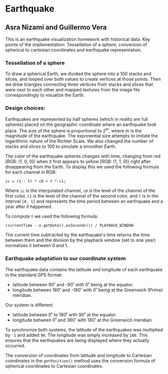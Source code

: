 # Earthquake
## Asra Nizami and Guillermo Vera

This is an earthquake visualization homework with historical data. Key points of the implementation: Tessellation of a sphere, conversion of spherical to cartesian coordinates and earthquake representation.

### Tessellation of a sphere
To draw a spherical Earth, we divided the sphere into a 100 stacks and slices, and looped over both values to create vertices at those points. Then we drew triangles connecting three vertices from stacks and slices that were next to each other and mapped textures from the image file correspondingly to visualize the Earth. 

### Design choices:
Earthquakes are represented by half spheres (which in reality are full spheres) placed on the geographic coordinate where an earthquake took place. The size of the sphere is proportional to 2<sup>m</sup>, where m is the magnitude of the earthquake. The exponential size attempts to imitate the logarithmic nature of the Richter Scale. We also changed the number of stacks and slices to 100 to simulate a smoother Earth. 

The color of the earthquake spheres changes with time, changing from red [RGB: (1, 0, 0)] when it first appears to yellow [RGB: (1, 1, 0)] right after disappearing from the Earth. To display this we used the following formula for each channel in RGB:
```
ic = (1 - t) * c0 + t * c1;
```
Where `ic` is the interpolated channel, `c0` is the level of the channel of the first color, `c1` is the level of the channel of the second color, and `t` is in the interval `[0, 1]` and represents the time period between an earthquake and a year after it happened.

To compute `t` we used the following formula:
```
(currentTime - e.getDate().asSeconds()) / PLAYBACK_WINDOW
```
The current time subtracted by the earthquake's time returns the time between them and the division by the playback window (set to one year) normalizes it between 0 and 1.

### Earthquake adaptation to our coordinate system
The earthquake data contains the latitude and longitude of each earthquake in the standard GPS format: 
- latitude between 90˚ and -90˚ with 0˚ being at the equator.
- longitude between 180˚ and -180˚ with 0˚ being at the Greenwich (Prime) meridian.

Our system is different:
- latitude between 0˚ to 180˚ with 90˚ at the equator.
- longitude between 0˚ and 360˚ with 180˚ at the Greenwich meridian
 

To synchronize both systems, the latitude of the earthquakes was multiplied by `-1` and added `90`. The longitude was simply increased by `180`. This ensures that the earthquakes are being displayed where they actually occurred. 

The conversion of coordinates from latitude and longitude to Cartesian coordinates in the ```getPosition()``` method uses the conversion formula of spherical coordinates to Cartesian coordinates. 